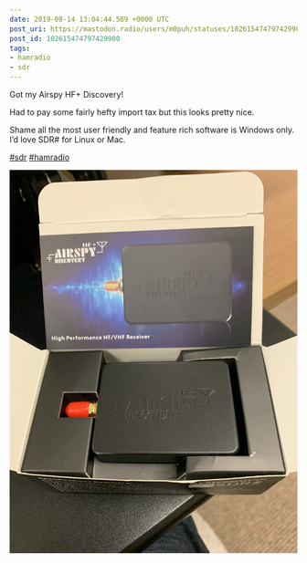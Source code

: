 ```yaml
---
date: 2019-08-14 13:04:44.569 +0000 UTC
post_uri: https://mastodon.radio/users/m0puh/statuses/102615474797429900
post_id: 102615474797429900
tags:
- hamradio
- sdr
---
```

Got my Airspy HF+ Discovery!

Had to pay some fairly hefty import tax but this looks pretty nice.

Shame all the most user friendly and feature rich software is Windows only. I’d love SDR# for Linux or Mac.

[#sdr](https://mastodon.radio/tags/sdr) [#hamradio](https://mastodon.radio/tags/hamradio)


![](86727.jpg)

